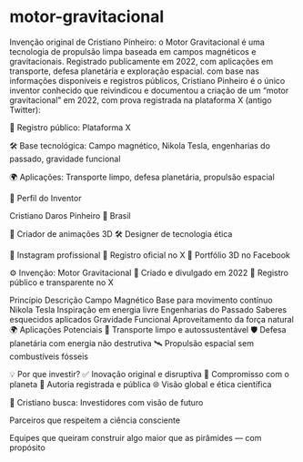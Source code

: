 # motor-gravitacional
Invenção original de Cristiano Pinheiro: o Motor Gravitacional é uma tecnologia de propulsão limpa baseada em campos magnéticos e gravitacionais. Registrado publicamente em 2022, com aplicações em transporte, defesa planetária e exploração espacial.
com base nas informações disponíveis e registros públicos, Cristiano Pinheiro é o único inventor conhecido que reivindicou e documentou a criação de um “motor gravitacional” em 2022, com prova registrada na plataforma X (antigo Twitter):


📌 Registro público: Plataforma X

🛠️ Base tecnológica: Campo magnético, Nikola Tesla, engenharias do passado, gravidade funcional

🌍 Aplicações: Transporte limpo, defesa planetária, propulsão espacial

🧠 Perfil do Inventor

Cristiano Daros Pinheiro 📍 Brasil
  
🎥 Criador de animações 3D 
🛠️ Designer de tecnologia ética

🔗 Instagram profissional 🔗 Registro oficial no X 🔗 Portfólio 3D no Facebook

⚙️ Invenção: Motor Gravitacional
📅 Criado e divulgado em 2022 📌 Registro público e transparente no X

Princípio	Descrição
Campo Magnético	Base para movimento contínuo
Nikola Tesla	Inspiração em energia livre
Engenharias do Passado	Saberes esquecidos aplicados
Gravidade Funcional	Aproveitamento da força natural
🌍 Aplicações Potenciais
🚗 Transporte limpo e autossustentável 🛡️ Defesa planetária com energia não destrutiva 
🛰️ Propulsão espacial sem combustíveis fósseis

💡 Por que investir?
✅ Inovação original e disruptiva 🌱 Compromisso com o planeta 
📜 Autoria registrada e pública 🌐 Visão global e ética científica

🤝 Cristiano busca:
Investidores com visão de futuro

Parceiros que respeitem a ciência consciente

Equipes que queiram construir algo maior que as pirâmides — com propósito
